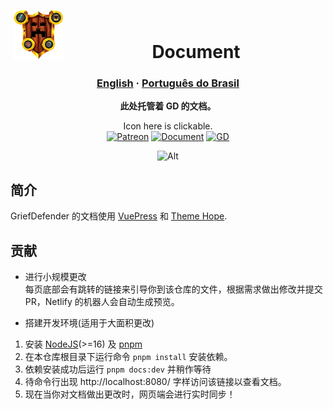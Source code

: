 <!--suppress HtmlDeprecatedAttribute -->
<div align="center">
<img alt="GriefDefender" src="../docs/.vuepress/public/logo.png?raw=true" width="80" align=left hspace="5" vspace="5"/>
<br>
<h1>Document</h1>
<h3 align="center">
  <a href="https://github.com/bloodmc/GriefDefenderDoc/blob/main/readme.md">English</a>
  <span> · </span>
  <a href="./README-br.md">Português do Brasil</a>
</h3>

**此处托管着 GD 的文档。**

<!-- Shields -->
[Patreon]:https://img.shields.io/badge/-支持作者-F96854.svg?logo=patreon&style=for-the-badge&logoColor=white
[Document]:https://img.shields.io/badge/-网页文档-blue.svg?logo=Wikipedia&style=for-the-badge&logoColor=black
[GD]:https://img.shields.io/badge/-源码-blue.svg?logo=github&style=for-the-badge&logoColor=black

Icon here is clickable.
<br>[![Patreon]](https://www.patreon.com/bloodmc)
[![Document]](https://docs.griefdefender.com/zh)
[![GD]](https://github.com/bloodmc/griefdefender)

![Alt](https://repobeats.axiom.co/api/embed/c343fd07571f6727449099cd3e9374f715a11fcd.svg "Repobeats analytics image")
</div>

## 简介

GriefDefender 的文档使用 [VuePress](https://v2.vuepress.vuejs.org/) 和 [Theme Hope](https://vuepress-theme-hope.github.io/).

## 贡献
- 进行小规模更改
<br>每页底部会有跳转的链接来引导你到该仓库的文件，根据需求做出修改并提交 PR，Netlify 的机器人会自动生成预览。

- 搭建开发环境(适用于大面积更改)
1. 安装 [NodeJS](https://nodejs.org/)(>=16) 及 [pnpm](https://pnpm.io/installation)
2. 在本仓库根目录下运行命令 `pnpm install` 安装依赖。
3. 依赖安装成功后运行 `pnpm docs:dev` 并稍作等待
4. 待命令行出现 http://localhost:8080/ 字样访问该链接以查看文档。
5. 现在当你对文档做出更改时，网页端会进行实时同步！